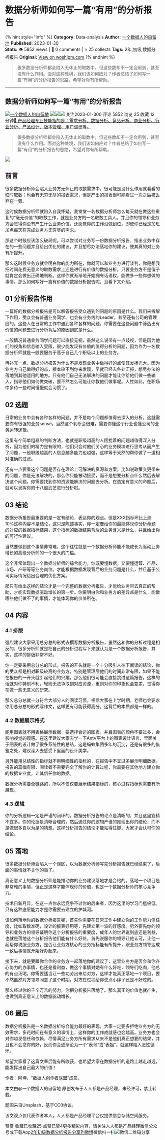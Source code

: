 # 数据分析师如何写一篇“有用”的分析报告
{% hint style="info" %}
**Category:** Data-analysis
**Author:** [一个数据人的自留地](https://www.woshipm.com/u/49446)
**Published:** 2023-01-30  
**Stats:** 👁️ 5852 views | 💬 0 comments | ⭐ 25 collects
**Tags:** 2年,初级,数据分析报告
**Original:** [View on woshipm.com](https://www.woshipm.com/data-analysis/5736923.html)
{% endhint %}
> 很多数据分析师都会陷入无休止的取数中，但这些数却不一定会用到，甚至没有什么作用。面对这种处境，我们该如何应对？作者总结了如何写一篇“有用”的分析报告的思路，希望对你有所帮助。

---

## 数据分析师如何写一篇“有用”的分析报告

[![](https://image.woshipm.com/wp-files/2021/09/3YqDNh5meg7ejNmhJ5Ci.jpeg!/both/72x72)](https://www.woshipm.com/u/49446)[一个数据人的自留地](https://www.woshipm.com/u/49446) ![](https://static.woshipm.com/tag/1121_1@2x.png)![](https://static.woshipm.com/tag/1301_1@2x.png)![](https://static.woshipm.com/tag/2103_1@2x.png) 关注2023-01-300 评论 5852 浏览 25 收藏 12 分钟[🔗 产品经理专业技能指的是：需求分析、数据分析、竞品分析、商业分析、行业分析、产品设计、版本管理、用户调研等。](https://ke.qidianla.com/courses/90pm)

> 很多数据分析师都会陷入无休止的取数中，但这些数却不一定会用到，甚至没有什么作用。面对这种处境，我们该如何应对？作者总结了如何写一篇“有用”的分析报告的思路，希望对你有所帮助。

![](https://image.woshipm.com/wp-files/2023/01/ppJGJktHssCqjfuq4teZ.png)

## 前言

很多数据分析师会陷入业务方无休止的取数需求中，很可能是没什么作用就看看的临时取数；也会有无穷无尽的报表需求，但是产出的报表很可能看过一次之后被丢弃在一旁。

这时候数据分析师就陷入自我怀疑，我堂堂一名数据分析师怎么每天就在做这些重复的“毫无价值”的取数工作，就是业务方的一名取数工具人。并且你的领导和业务方会觉得你没有产生什么业务价值，还感觉你的工作没做到位，即使你已经是加班加点每天在完成业务方无穷尽的需求。

那这个时候应该怎么破局呢，可以尝试对业务写一份数据分析报告，指出业务中存在的一些问题并且给出优化的建议，并且想尽办法落地你的建议，使其真的对业务有所提升。

那么这时候业务方就会明白你的能力所在，你就可以和业务方进行谈判，你是想我把时间花费无意义的取数需求上还是进行有价值的数据分析。只要业务方不是傻子就肯定会做出正确地判断。这样你就渐渐地开始拥有话语权，能做多一些你想做的事情。那么如何写好一篇有价值的数据分析报告呢，且看下文介绍。

## 01 分析报告作用

一篇好的数据分析报告是可以解答报告受众遇到的问题的原因是什么。我们来拆解下作用，受众会有普通业务同学、也会有业务线的Leader，甚至还有公司的管理层的。这些人在日常的工作中遇到各种各样的问题，你需要在这些问题中筛选出有价值的问题去进行分析背后的原因到底是什么。

一般情况普通业务同学问题可以直接无视，虽然这么说带有一点歧视，但是因为他们的视角和信息输入受限，很少能发现有价值的值得分析的问题，因为作为一名数据分析师就是一般要服务于高于自己几个职级以上的业务方。

再补充一点，数据分析报告为什么不是发现业务中做得好的点使其发扬光大。因为业务方自己做得好的点，根本轮不到你来发现，早就已经去各处汇报，想尽办法的落地到其他适用的地方。只有他们自己无法解决的问题才能让你给他们做一些输入，指导他们如何做突破，要不然怎么可能让你教他们做事呢。人性如此，在职场中多待一些时间慢慢就会习惯了。

## 02 选题

日常的业务中会有各种各样的问题，并不是每个问题都值得去深入的分析。这就需要你有很强的业务sense，当然这个判断会很难，需要你懂这个行业也懂公司的业务运转逻辑。

这里有个简单粗暴的判断方法，也就是职级越高的人困扰着的问题越值得深入分析，因为他们的精力是有限的，他们只会对他们关心的业务模块进行思考从而产生了问题，一般职级越高的人信息越多能力也越强，这样等于天然的帮你做了一道相对准确的过滤。

还有一点要看这个问题是否存在理论上可解决的资源和方案。比如说政策变更带来的问题，你是无法解决的，那么你只能被动接受，而不是想要分析点什么然后去解决这个问题。你需要找到你的资源能解决的问题去分析。在选定有意义的命题后，就可以发挥你的十八般武艺进行分析啦。

## 03 结论

数据分析报告最重要的是一定有结论，表达你的观点。但是XXX指标环比上涨10%这种内容不是结论，这只是陈述事实，你一定要给你的最能体现你分析命题的对应的数据指标结果，这个指标的数据结果背后的业务含义是什么，并且给出你的可行性建议。

当然要做到这个事情非常难，这个往往就是一个数据分析师能不能成长为驱动业务增长的高级分析师的一个很大的门槛。

这个非常体现出一个数据分析师的综合能力，你既要懂数据，又要懂运营、产品、市场、产研等等业务岗位。才能根据数据发现背后的业务问题是什么，并且基于公司实际情况给出合理的优化方案。

那只有给出这样的结论才是一个完整的数据分析报告，才能给业务带去真正的帮助，才能实现数据驱动增长的第一步。你要明白你和业务方的差异点是什么，能做哪些他们做不了的事情，才能体现你的价值所在。

## 04 内容

### 4.1 排版

强烈建议大家采用总分总的形式去撰写数据分析报告，虽然这和你的分析过程是相反的，很多分析师就是把自己的分析过程写下来就认为是一个数据分析报告，其实，这样的排版非常不好。

你一定要采用总分总的形式，报告的开头就是一个十分吸引人往下阅读的结论，你的受众都是相对职级较高的业务方，特别是管理层他们的时间非常有限，如果不能在报告的一开头就引起他们的兴趣，那么他们很可能会直接跳过这篇报告，这样的话就对你特别不利，轻则无法争取到对应资源，重则对你的印象也会变差，觉得你在做一些无意义的研究。

那么总分总就十分符合大部分人的阅读习惯，相信大家在上学时期，老师也会要求你用总分总的形式写作文，这样更有可能获得高分，这背后的本质都是一样的。

### 4.2 数据展示格式

能用图表就不用表格展示数据，要选择合适的图表，并且图表的颜色不要过多，会影响视觉的观感。在这里建议大家去学一下AntV平台上的图表设计语言，里面关于图表的设计做了很多系统性的总结，这是蚂蚁集团多年的沉淀，还是有很多的借鉴之处，建议深入去感受下里面的设计美学。

另外能用总结性的指标就不用明细性的指标的，在报告中不宜过多展示明细数据。报告的篇幅有限，阅读者不需要完全了解你的计算过程，你需要在其他地方建立你的数据专业度，让其信任你的数据。

数据分析需要全链路的，所以不仅仅要展示结果指标的，核心过程指标也需要有所展现。

### 4.3 逻辑

你的分析逻辑一定是严谨的闭环的。数据分析报告的论点是清晰的，并且这里宜精不宜多。你的论据是清晰合理的，然后通过你的逻辑严谨的推理出你的结论，而不是做很多自以为是的猜想。这样分析报告的结论才能站得住脚，大家才会认可你的结论。

## 05 落地

很多数据分析师会陷入一个误区，以为数据分析师写完分析报告就已经结束了，后面的事情就不关他的事了。

真正意义上的数据分析师是能推动你的业务建议落地才是合格的。落地一个项目是非常难的事情，但正是这样才能体现你的价值，也是一个数据分析师的核心竞争力。

技术日新月异，在这一点你永远竞争不过你的后来者，因为这里的学习门槛极低。只有这种底层能力才是你需要去建立的护城河。

该如何落地你的数据分析报告呢，首先你需要在日常工作中建立你的工作能力信任度，比如取数准确，设计的报表好用等，先建立第一波的好感度。另外要先你的领导和业务方的领导证明你这个分析报告的重要度，成年人的世界说到底还是利益，也就是落地这个分析报告他们能有什么好处，首先说服你的领导让他认可，让他一起帮你说服业务方，是否让业务方核心的业务指标能有所提升，跟业务方领导达成一致后事情就开始好办起来。

接下来，就是要跟你合作的业务方一起落地你的建议了，这里业务方是否会和你齐心协力的办事情，也还是看利益，做这个事情对她有什么好吃，领导们吃肉，他总的有点汤喝，你需要适当让一些功劳出来给对方，这样才能真正落地一个项目，要不然虽然对方领导同意了这个时期，对方在过程给你使点小绊子还是不好过的。

那么经过你的千辛万苦的努力，你把分析报告落地了。那么真正的价值也就产生，也做到真正意义上的数据驱动增长。

## 06 最后

数据分析报告是一名数据分析综合能力最好的表现，大家一定要多拒绝业务方的无效需求，多花时间在有意义的事情上，这样你的工作成就感也会越高。业务方也会对你越发信任和依赖，尽情满足业务方所有需求从来不是他们真正想要的结果，并且也不会念你的好，反而你会逐渐沦为一个“表哥”或“表姐”，就这样陷入恶性循环。

希望大家看了这篇文章后能有所收获，也希望大家在数据分析的道路上越走越远，能发挥出自己最大的价值！

作者：阿坤，“数据人创作者联盟”成员。

本文由@一个数据人的自留地 原创发布于人人都是产品经理，未经许可，禁止转载。

题图来自Unsplash，基于CC0协议。

该文观点仅代表作者本人，人人都是产品经理平台仅提供信息存储空间服务。

赞赏 收藏已收藏25 点赞已赞4更多精彩内容，请关注人人都是产品经理微信公众号或下载App[2年](https://www.woshipm.com/tag/2%e5%b9%b4)[初级](https://www.woshipm.com/tag/%e5%88%9d%e7%ba%a7)[数据分析报告](https://www.woshipm.com/tag/%e6%95%b0%e6%8d%ae%e5%88%86%e6%9e%90%e6%8a%a5%e5%91%8a)[分享到微博](https://service.weibo.com/share/share.php?appkey=2775287854&title=数据分析师如何写一篇“有用”的分析报告&url=https://www.woshipm.com/data-analysis/5736923.html&pic=https://image.woshipm.com/wp-files/2023/01/ppJGJktHssCqjfuq4teZ.png)微信扫一扫![微信二维码](https://api.pwmqr.com/qrcode/create/?url=https://www.woshipm.com/data-analysis/5736923.html)分享